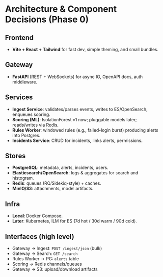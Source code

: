 # Architecture & Component Decisions (Phase 0)

## Frontend
- **Vite + React + Tailwind** for fast dev, simple theming, and small bundles.

## Gateway
- **FastAPI** (REST + WebSockets) for async IO, OpenAPI docs, auth middleware.

## Services
- **Ingest Service**: validates/parses events, writes to ES/OpenSearch, enqueues scoring.
- **Scoring (ML)**: IsolationForest v1 now; pluggable models later; reads/writes via Redis.
- **Rules Worker**: windowed rules (e.g., failed-login burst) producing alerts into Postgres.
- **Incidents Service**: CRUD for incidents, links alerts, permissions.

## Stores
- **PostgreSQL**: metadata, alerts, incidents, users.
- **Elasticsearch/OpenSearch**: logs & aggregates for search and histogram.
- **Redis**: queues (RQ/Sidekiq-style) + caches.
- **MinIO/S3**: attachments, model artifacts.

## Infra
- **Local**: Docker Compose.
- **Later**: Kubernetes, ILM for ES (7d hot / 30d warm / 90d cold).

## Interfaces (high level)
- Gateway → Ingest: `POST /ingest/json` (bulk)
- Gateway → Search: `GET /search`
- Rules Worker → PG: `alerts` table
- Scoring → Redis channels/queues
- Gateway → S3: upload/download artifacts
